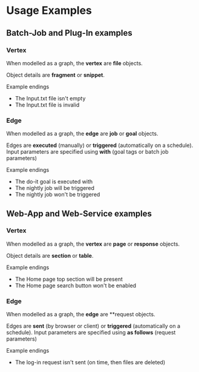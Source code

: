 # Usage Examples

## Batch-Job and Plug-In examples

### Vertex

When modelled as a graph, the **vertex** are **file** objects.

Object details are **fragment** or **snippet**. 

Example endings
* The Input.txt file isn't empty
* The Input.txt file is invalid

### Edge

When modelled as a graph, the **edge** are **job** or **goal** objects.

Edges are **executed** (manually) or **triggered** (automatically on a schedule). Input parameters are specified using **with** (goal tags or batch job parameters)

Example endings
* The do-it goal is executed with
* The nightly job will be triggered
* The nightly job won't be triggered


## Web-App and Web-Service examples

### Vertex

When modelled as a graph, the **vertex** are **page** or **response** objects.

Object details are **section** or **table**. 

Example endings
* The Home page top section will be present
* The Home page search button won't be enabled

### Edge

When modelled as a graph, the **edge** are **request objects.

Edges are **sent** (by browser or client) or **triggered** (automatically on a schedule). Input parameters are specified using **as follows** (request parameters)

Example endings
* The log-in request isn't sent (on time, then files are deleted)